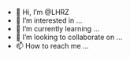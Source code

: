 - 👋 Hi, I’m @LHRZ
- 👀 I’m interested in ...
- 🌱 I’m currently learning ...
- 💞️ I’m looking to collaborate on ...
- 📫 How to reach me ...

<!---
LHRZ/LHRZ is a ✨ special ✨ repository because its `README.md` (this file) appears on your GitHub profile.
You can click the Preview link to take a look at your changes.
--->
